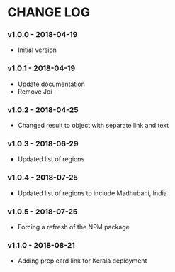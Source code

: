 # CHANGE LOG

### v1.0.0 - 2018-04-19
- Initial version

### v1.0.1 - 2018-04-19
- Update documentation
- Remove Joi

### v1.0.2 - 2018-04-25
- Changed result to object with separate link and text

### v1.0.3 - 2018-06-29
- Updated list of regions

### v1.0.4 - 2018-07-25
- Updated list of regions to include Madhubani, India

### v1.0.5 - 2018-07-25
- Forcing a refresh of the NPM package

### v1.1.0 - 2018-08-21
- Adding prep card link for Kerala deployment
